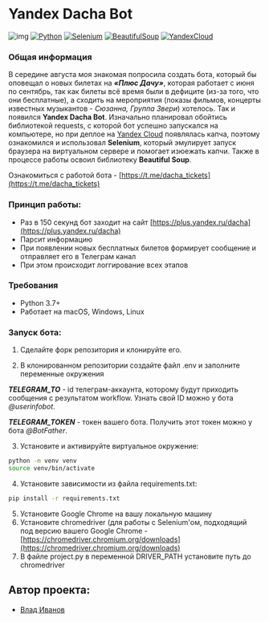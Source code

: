 # Yandex Dacha Bot

![img](https://img.shields.io/badge/license-MIT-brightgreen)
[![Python](https://img.shields.io/badge/-Python-464646?style=flat&logo=Python&logoColor=FFFFFF&color=00B2FF)](https://www.python.org/)
[![Selenium](https://img.shields.io/badge/-Selenium-464646?style=flat&logo=Selenium&logoColor=FFFFFF&color=00B2FF)](https://www.selenium.dev)
[![BeautifulSoup](https://img.shields.io/badge/-BeautifulSoup-464646?style=flat&logo=BeautifulSoup&logoColor=FFFFFF&color=00B2FF)](https://www.selenium.dev)
[![YandexCloud](https://img.shields.io/badge/-Yandex%20Cloud-464646?style=flat&logoColor=FFFFFF&color=00B2FF)](http://cloud.yandex.ru) 
  
### Общая информация
В середине августа моя знакомая попросила создать бота, который бы оповещал о новых билетах на ___«Плюс Дачу»___, которая работает с июня по сентябрь, так как  билеты всё время были в дефиците (из-за того, что они бесплатные), а сходить на мероприятия (показы фильмов, концерты известных музыкантов - _Сюзанна, Группа Звери_) хотелось. Так и появился **Yandex Dacha Bot**. Изначально планировал обойтись библиотекой requests, с которой бот успешно запускался на компьютере, но при деплое на [Yandex Cloud](https://cloud.yandex.ru) появлялась капча, поэтому ознакомился и использовал __Selenium__, который эмулирует запуск браузера на виртуальном сервере и помогает изюежать капчи. Также в процессе работы освоил библиотеку __Beautiful Soup__.

Ознакомиться с работой бота - [https://t.me/dacha_tickets](https://t.me/dacha_tickets)

### Принцип работы:

- Раз в 150 секунд бот заходит на сайт [https://plus.yandex.ru/dacha](https://plus.yandex.ru/dacha)
- Парсит информацию
- При появлении новых бесплатных билетов формирует сообщение и отправляет его в Телеграм канал
- При этом происходит логгирование всех этапов


### Требования

- Python 3.7+
- Работает на macOS, Windows, Linux


### Запуск бота:

1. Сделайте форк репозитория и клонируйте его.

2. В клонированном репозитории создайте файл .env и заполните переменные окружения

***TELEGRAM_TO*** - id телеграм-аккаунта, которому будут приходить сообщения с результатом workflow. Узнать свой ID можно у бота *@userinfobot*.

***TELEGRAM_TOKEN*** - токен вашего бота. Получить этот токен можно у бота *@BotFather*.

3. Установите и активируйте виртуальное окружение:
 ```sh
 python -m venv venv
 source venv/bin/activate 
 ```
4. Установите зависимости из файла requirements.txt:
```sh
pip install -r requirements.txt
```
5. Установите Google Chrome на вашу локальную машину
6. Установите chromedriver (для работы с Selenium'ом, подходящий под версию вашего Google Chrome - [https://chromedriver.chromium.org/downloads](https://chromedriver.chromium.org/downloads)
7. В файле project.py в переменной DRIVER_PATH установите путь до chromedriver


## Автор проекта:
- [Влад Иванов](https://github.com/applejuice2/)

